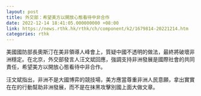 ```yaml
---
layout: post
title: 外交部：希望美方以開放心態看待中非合作
date: 2022-12-14 18:41:05.000000000 +08:00
link: https://news.rthk.hk/rthk/ch/component/k2/1679814-20221214.htm
categories: rthk
---
```


美國國防部長奧斯汀在美非領導人峰會上，質疑中國不透明的做法，最終將破壞非洲穩定。在北京，外交部發言人汪文斌回應，強調支持非洲發展是國際社會的共同責任，希望美方以開放心態看待中非合作。

汪文斌指出，非洲不是大國博弈的競技場，美方應當尊重非洲人民意願，拿出實實在在的行動幫助非洲發展，而不是在抹黑攻擊別國上面大做文章。
